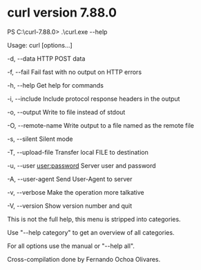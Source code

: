 # curl version 7.88.0

PS C:\curl-7.88.0> .\curl.exe --help  

Usage: curl [options...] <url>

 -d, --data <data>          HTTP POST data
 
 -f, --fail                 Fail fast with no output on HTTP errors
 
 -h, --help <category>      Get help for commands
 
 -i, --include              Include protocol response headers in the output
 
 -o, --output <file>        Write to file instead of stdout
 
 -O, --remote-name          Write output to a file named as the remote file
 
 -s, --silent               Silent mode
 
 -T, --upload-file <file>   Transfer local FILE to destination
 
 -u, --user <user:password> Server user and password
 
 -A, --user-agent <name>    Send User-Agent <name> to server
 
 -v, --verbose              Make the operation more talkative
 
 -V, --version              Show version number and quit
 
 

This is not the full help, this menu is stripped into categories.

Use "--help category" to get an overview of all categories.

For all options use the manual or "--help all".


Cross-compilation done by Fernando Ochoa Olivares.
